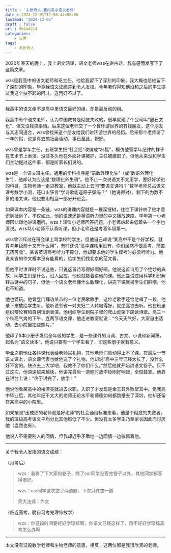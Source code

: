 ```yaml
---
title : '末世奇人 我的高中语文老师'
date : 2024-12-01T17:50:44+08:00
lastmod: "2024-12-05"
draft : false
url : 9b6a4214
categories:
    - 日常
tags: 
    - 末世奇人
---
```


2020年春天的晚上，我上语文网课，语文老师wzs在讲古诗，我有感而发写下了这篇文章。

wzs是我高中的语文老师和班主任。他给我留下了深刻的印象，我大概也给他留下了深刻的印象，毕竟我语文成绩差到令人发指。今年暑假得知他没和之后的学生提过我这个扶不起的阿斗，这再好不过了。

---

我高中的语文组不是高中里语文最好的组，却是最反动的组。

我高中有个语文老师，认为中国教育是彻底失败的，很早就建了个公司叫“醒石文化”，但又没钱搞事情。后来这位老师交了一个曾环游世界的有钱朋友，这个朋友与其志同道合，wzs曾找来这个朋友给我们讲环游世界的经历。后来那个老师请了一年的假，说是真去搞社会活动。事已至此，祝好。

wzs曾是学年主任，五班学生把“社会摇”改编成“zs摇”，模仿他管学年纪律的样子在艺术节上表演。没过多久他在外面补课被抓，主任被撤职了。但他从来没和学生们主动提过这件事，都是听家长们说的。

wzs是一个语文班主任。通用的学科排序是“语数外理化生”（或“数语外理化生”），他却认为应该是“数理化外生语”。他不止一次说语文不太用学，要好好学别的科目。生物老师一走进教室，他就主动上去问“要语文课吗？”数学老师总占语文课考数学小测，还口出狂言“学诗歌能造原子弹吗？”（她说得对）。剩下的为数不多的语文课，他也要用相当一部分开班会。

如果课本内容是一条链，wzs的讲课内容就是一棵深搜树，往往下课铃响了他才意识到扯远了。不仅如此，他的语速还是英语听力里的中文播放速度。学年第一小老师因此嫌他讲课磨叽。wzs上课叫小老师回答问题，小老师站起来低着头一个字也没说。wzs骂小老师不认真听课，但小老师还是考着年级第一。

wzs曾训斥过在班会课上骂学校的学生，但他自己却说“某高中不是个好学校，就算考年级前十又有什么用”，有时还说“高中课啥用没有，你们居然不恨高考，简直无药可救”。某省英语高考听力不算分，他却要求他的学生模考时必须听听力。他说某省的作文根本没有能看的，给学生们找北京的范文看。

但他平时讲课时不说这些，只说这首诗写得好啊好啊。他说这首诗用了个绝妙的典故，问学生们是什么，没人回应，他也就接着讲他的课。他还尝试过用科学知识解释古诗中的句子，但他一个语文老师懂什么数理化，讲完下课就被学生们群嘲，他也不知道。

他也爱玩。他曾登门拜访某市的一位老民歌歌手，这位老歌手还给他唱了一段，他录下来放给学生听。他听说邻省一对夫妇二人转唱得好，就坐高铁去听。他在班里组织辩论赛和自创话剧表演。他组织学生到院子里的爬山虎架下朗读诗歌。高三一个秋高气爽的下午，连两节语文课，他走进教室就说：“今天天气好，大家自由活动，去小院里拍些照片。”

他印了8本小册子发给全年级的学生，是一些课外的诗词、古文、小说和新闻稿，起名为“语文读本”。他说只要有一个学生看了，印这些册子就有意义。

毕业之前他让各科课代表给老师买礼物，其他老师们感动得上不了课。在最后一节语文课上，语文课代表也给他送了个礼物。他却说“高中三年已经太长了，没什么好不舍的。快点去上大学吧，我教不了你们什么。”然后他就开始讲语文卷子。只不过这次，他语速越来越快，他讲完最后一道题时放学铃刚好响起，全班鼓掌。他靠在讲台上说：“终于讲完了，放学！”

他说他看某高中的楼漂亮就进去求职，入职了才发现是金玉其外败絮其中。但我高中毕业后，其他年纪不太大的老师无论水平和师德如何都跳槽去了深圳，他却还留在某高中的小院里。

如果按照“出成绩的老师就是好老师”的社会通用标准来看，他是个彻底的失败者，我的班级高考语文平均分比其他班低了不少。但没有太多学生乃至家长因此而讨厌他（当然也有）。

他说人不需要别人的同情，但我却近乎矛盾地一边同情一边敬佩着他。

---

关于我令人发指的语文成绩：

（月考后）

> wzs：我看了下大家的卷子，除了csr同学没答完卷子以外，其他同学都答得很好。
> 
> wzs：csr同学这次空了两道题，下次只许空一道
> 
> 荣大法师：作文

（临近高考，晚自习考完理综放学）

> wzs：你这段时间要好好学理综啊，你语文已经这样了，再不好好学理综高考怎么办啊

---

本文没有诋毁数学老师和生物老师的意思。相反，这两位都是我很欣赏的老师。